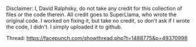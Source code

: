 Disclaimer:
I, David Ralphsky, do not take any credit for this collection of files or the code therein. All credit goes to SuperLlama, who wrote the original code. I worked on fixing it, but take no credit, so don't ask if I wrote the code, I didn't. I simply uploaded it to github.

Thread:
https://facepunch.com/showthread.php?t=1488775&p=49370998
